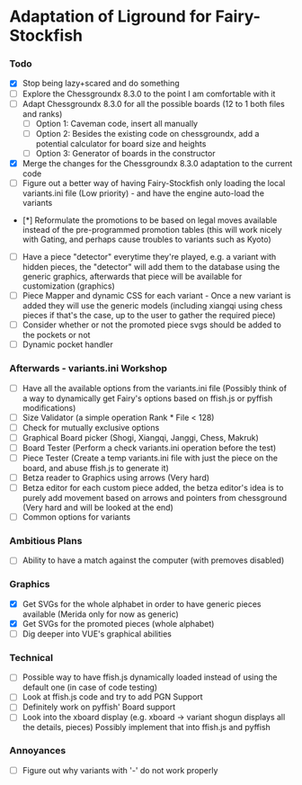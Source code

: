 # Adaptation of Liground for Fairy-Stockfish

### Todo

- [X] Stop being lazy+scared and do something
- [ ] Explore the Chessgroundx 8.3.0 to the point I am comfortable with it
- [ ] Adapt Chessgroundx 8.3.0 for all the possible boards (12 to 1 both files and ranks)  
  - [ ] Option 1: Caveman code, insert all manually
  - [ ] Option 2: Besides the existing code on chessgroundx, add a potential calculator for board size and heights
  - [ ] Option 3: Generator of boards in the constructor
- [X] Merge the changes for the Chessgroundx 8.3.0 adaptation to the current code
- [ ] Figure out a better way of having Fairy-Stockfish only loading the local variants.ini file (Low priority) - and have the engine auto-load the variants
- [*] Reformulate the promotions to be based on legal moves available instead of the pre-programmed promotion tables (this will work nicely with Gating, and perhaps cause troubles to variants such as Kyoto)
- [ ] Have a piece "detector" everytime they're played, e.g. a variant with hidden pieces, the "detector" will add them to the database using the generic graphics, afterwards that piece will be available for customization (graphics)
- [ ] Piece Mapper and dynamic CSS for each variant - Once a new variant is added they will use the generic models (including xiangqi using chess pieces if that's the case, up to the user to gather the required piece)
- [ ] Consider whether or not the promoted piece svgs should be added to the pockets or not
- [ ] Dynamic pocket handler

### Afterwards - variants.ini Workshop
- [ ] Have all the available options from the variants.ini file (Possibly think of a way to dynamically get Fairy's options based on ffish.js or pyffish modifications)
- [ ] Size Validator (a simple operation Rank * File < 128) 
- [ ] Check for mutually exclusive options
- [ ] Graphical Board picker (Shogi, Xiangqi, Janggi, Chess, Makruk)
- [ ] Board Tester (Perform a check variants.ini operation before the test)
- [ ] Piece Tester (Create a temp variants.ini file with just the piece on the board, and abuse ffish.js to generate it)
- [ ] Betza reader to Graphics using arrows (Very hard)
- [ ] Betza editor for each custom piece added, the betza editor's idea is to purely add movement based on arrows and pointers from chessground (Very hard and will be looked at the end)
- [ ] Common options for variants 

### Ambitious Plans
- [ ] Ability to have a match against the computer (with premoves disabled)

### Graphics
- [X] Get SVGs for the whole alphabet in order to have generic pieces available (Merida only for now as generic)
- [X] Get SVGs for the promoted pieces (whole alphabet)
- [ ] Dig deeper into VUE's graphical abilities

### Technical
- [ ] Possible way to have ffish.js dynamically loaded instead of using the default one (in case of code testing)
- [ ] Look at ffish.js code and try to add PGN Support
- [ ] Definitely work on pyffish' Board support
- [ ] Look into the xboard display (e.g. xboard -> variant shogun displays all the details, pieces) Possibly implement that into ffish.js and pyffish

### Annoyances
- [ ] Figure out why variants with '-' do not work properly

